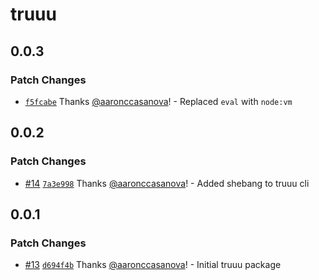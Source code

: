 # truuu

## 0.0.3

### Patch Changes

- [`f5fcabe`](https://github.com/aaronccasanova/aacc/commit/f5fcabea8c22290799492d6b65d6edbb75952906)
  Thanks [@aaronccasanova](https://github.com/aaronccasanova)! - Replaced `eval`
  with `node:vm`

## 0.0.2

### Patch Changes

- [#14](https://github.com/aaronccasanova/aacc/pull/14)
  [`7a3e998`](https://github.com/aaronccasanova/aacc/commit/7a3e998e8721bd4d8250df5fb9eb9a843b94e1f6)
  Thanks [@aaronccasanova](https://github.com/aaronccasanova)! - Added shebang
  to truuu cli

## 0.0.1

### Patch Changes

- [#13](https://github.com/aaronccasanova/aacc/pull/13)
  [`d694f4b`](https://github.com/aaronccasanova/aacc/commit/d694f4beb3a38721f24cde3aabc69800be94f212)
  Thanks [@aaronccasanova](https://github.com/aaronccasanova)! - Initial truuu
  package
